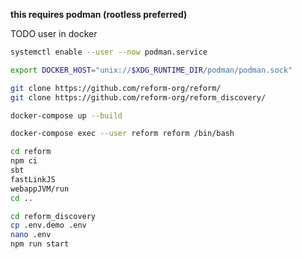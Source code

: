 **this requires podman (rootless preferred)**

TODO user in docker

```bash
systemctl enable --user --now podman.service

export DOCKER_HOST="unix://$XDG_RUNTIME_DIR/podman/podman.sock"

git clone https://github.com/reform-org/reform/
git clone https://github.com/reform-org/reform_discovery/

docker-compose up --build

docker-compose exec --user reform reform /bin/bash

cd reform
npm ci
sbt
fastLinkJS
webappJVM/run
cd ..

cd reform_discovery
cp .env.demo .env
nano .env
npm run start


```